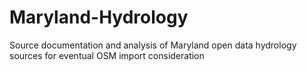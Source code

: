 # Maryland-Hydrology
Source documentation and analysis of Maryland open data hydrology sources for eventual OSM import consideration
